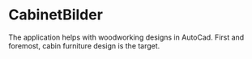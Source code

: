 # CabinetBilder
 The application helps with woodworking designs in AutoCad. First and foremost, cabin furniture design is the target.
